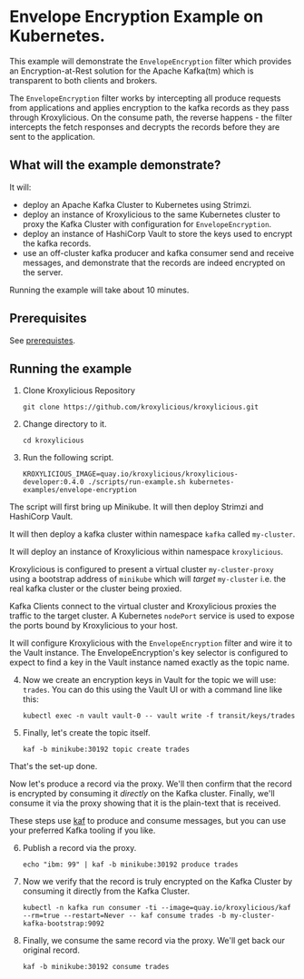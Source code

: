 # Envelope Encryption Example on Kubernetes.

This example will demonstrate the `EnvelopeEncryption` filter which provides an Encryption-at-Rest solution for the
Apache Kafka(tm) which is transparent to both clients and brokers.

The `EnvelopeEncryption` filter works by intercepting all produce requests from applications and applies encryption to
the kafka records as they pass through Kroxylicious. On the consume path, the reverse happens - the filter intercepts the fetch responses and decrypts the records before they are sent to the application.


## What will the example demonstrate?

It will:

* deploy an Apache Kafka Cluster to Kubernetes using Strimzi.
* deploy an instance of Kroxylicious to the same Kubernetes cluster  to proxy the Kafka Cluster with configuration for
  `EnvelopeEncryption`.
* deploy an instance of HashiCorp Vault to store the keys used to encrypt the kafka records.
* use an off-cluster kafka producer and kafka consumer send and receive messages, and demonstrate
  that the records are indeed encrypted on the server.

Running the example will take about 10 minutes.

## Prerequisites

See [prerequistes](../README.md#prerequisites-to-run-the-kubernetes-examples).

## Running the example

1. Clone Kroxylicious Repository
    ```shell { prompt="We're going to demonstrate the Envelope Encryption feature of Kroxylicious. Let's start by cloning the repo." }
    git clone https://github.com/kroxylicious/kroxylicious.git
    ```
1. Change directory to it. 
    ```shell
    cd kroxylicious
    ```
1. Run the following script.
    ```shell { prompt="Now let's bring up minikube and install strimzi and vault. The script will also create a kafka cluster and deploy kroxylicious." }
    KROXYLICIOUS_IMAGE=quay.io/kroxylicious/kroxylicious-developer:0.4.0 ./scripts/run-example.sh kubernetes-examples/envelope-encryption
    ```

The script will first bring up Minikube. It will then deploy Strimzi and HashiCorp Vault.

It will then deploy a kafka cluster within namespace `kafka` called `my-cluster`.

It will deploy an instance of Kroxylicious within namespace `kroxylicious`. 

Kroxylicious is configured  to present a virtual cluster `my-cluster-proxy` using a bootstrap address of `minikube`
which will _target_ `my-cluster` i.e. the real kafka cluster or the cluster being proxied.

Kafka Clients connect to the virtual cluster and Kroxylicious proxies the traffic to the target cluster.
A Kubernetes `nodePort` service is used to expose the ports bound by Kroxylicious to your host.

It will configure Kroxylicious with the `EnvelopeEncryption` filter and wire it to the Vault instance. The
EnvelopeEncryption's key selector is configured to expect to find a key in the Vault instance named exactly
as the topic name.

4. Now we create an encryption keys in Vault for the topic we will use: `trades`.  You can do this using the Vault
   UI or with a command line like this:
    ```shell { prompt="Now let's create an encryption key within vault.  This'll be used to encypt messages sent to the topic of the same name." }
    kubectl exec -n vault vault-0 -- vault write -f transit/keys/trades
    ```
4. Finally, let's create the topic itself.
    ```shell { prompt="and finally let's create the topic itself." }
    kaf -b minikube:30192 topic create trades
    ```

That's the set-up done.

Now let's produce a record via the proxy.  We'll then confirm that the record is encrypted by consuming it *directly*
on the Kafka cluster.  Finally, we'll consume it via the proxy showing that it is the plain-text that is received.

These steps use [kaf](https://github.com/birdayz/kaf) to produce and consume messages, but you can use your preferred
Kafka tooling if you like.

6. Publish a record via the proxy.
    ```shell { prompt="Time to start producing and consuming records.  First let's produce a record via the proxy."
   echo "ibm: 99" | kaf -b minikube:30192 produce trades
   ```
6. Now we verify that the record is truly encrypted on the Kafka Cluster by consuming it directly from the Kafka Cluster.
   ```shell { prompt="To show that the record is encrypted on the cluster, let's consume it directly from it. We'll see unintelligible bytes rather than the plain-text record." }
   kubectl -n kafka run consumer -ti --image=quay.io/kroxylicious/kaf --rm=true --restart=Never -- kaf consume trades -b my-cluster-kafka-bootstrap:9092
   ```
6. Finally, we consume the same record via the proxy.  We'll get back our original record.
   ```shell { prompt="Now let's consume the same record via the proxy.  This time we'll see the plain-text of the record as Kroxylicious will have decrypted it." }
   kaf -b minikube:30192 consume trades
   ```
